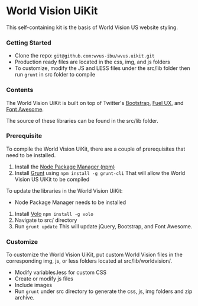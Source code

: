 World Vision UiKit
===================

This self-containing kit is the basis of World Vision US website styling.

### Getting Started
* Clone the repo: `git@github.com:wvus-ibu/wvus.uikit.git`
* Production ready files are located in the css, img, and js folders
* To customize, modify the JS and LESS files under the src/lib folder then run `grunt` in src folder to compile

### Contents
The World Vision UiKit is built on top of Twitter's [Bootstrap](http://twitter.github.io/bootstrap/), [Fuel UX](http://exacttarget.github.io/fuelux/), and [Font Awesome](http://fortawesome.github.io/Font-Awesome/icons/).

The source of these libraries can be found in the src/lib folder.  

### Prerequisite
To compile the World Vision UiKit, there are a couple of prerequisites that need to be installed.
1. Install the [Node Package Manager (npm)](http://nodejs.org/download/)
2. Install [Grunt](http://gruntjs.com/getting-started) using `npm install -g grunt-cli`
That will allow the World Vision US UiKit to be compiled

To update the libraries in the World Vision UiKit:
* Node Package Manager needs to be installed
1. Install [Volo](http://volojs.org/) `npm install -g volo`
2. Navigate to src/ directory
3. Run `grunt update`
This will update jQuery, Bootstrap, and Font Awesome.

### Customize
To customize the World Vision UiKit, put custom World Vision files in the corresponding img, js, or less folders located at src/lib/worldvision/.

* Modify variables.less for custom CSS
* Create or modify js files 
* Include images 
* Run `grunt` under src directory to generate the css, js, img folders and zip archive.
